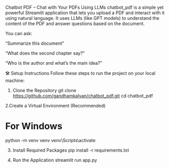  Chatbot PDF – Chat with Your PDFs Using LLMs
chatbot_pdf is a simple yet powerful Streamlit application that lets you upload a PDF and interact with it using natural language. It uses LLMs (like GPT models) to understand the content of the PDF and answer questions based on the document.

You can ask:

“Summarize this document”

“What does the second chapter say?”

“Who is the author and what’s the main idea?”


🛠️ Setup Instructions
Follow these steps to run the project on your local machine:

1. Clone the Repository
   git clone https://github.com/gandhamkalyan/chatbot_pdf.git
   cd chatbot_pdf

2.Create a Virtual Environment (Recommended)

  # For Windows
  python -m venv venv
  venv\Scripts\activate

3. Install Required Packages
   pip install -r requirements.txt

4. Run the Application
  streamlit run app.py

